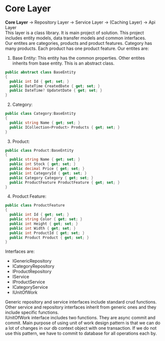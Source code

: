 # Core Layer
**Core Layer** -> Repository Layer -> Service Layer -> (Caching Layer) -> Api Layer  
This layer is a class library. It is main project of solution. This project includes entity models, data transfer models and common interfaces.  
Our entites are categories, products and product features. Category has many products. Each product has one product feature. Our entites are:   
1. Base Entity: This entity has the common properties. Other entites inherits from base entity. This is an abstract class.  
```csharp
public abstract class BaseEntity
{
  public int Id { get; set; }
  public DateTime CreatedDate { get; set; }
  public DateTime? UpdatetDate { get; set; }
}
```
2. Category:  
```csharp
public class Category:BaseEntity
{
  public string Name { get; set; }
  public ICollection<Product> Products { get; set; }
}
```
3. Product:  
```csharp
public class Product:BaseEntity
{
  public string Name { get; set; }
  public int Stock { get; set; }
  public decimal Price { get; set; }
  public int CategoryId { get; set; }
  public Category Category { get; set; }
  public ProductFeature ProductFeature { get; set; }
}
```
4. Product Feature:  
```csharp
public class ProductFeature
{
  public int Id { get; set; }
  public string Color { get; set; }
  public int Height { get; set; }
  public int Width { get; set; }
  public int ProductId { get; set; }
  public Product Product { get; set; }
}
```  

Interfaces are:
- IGenericRepository
- ICategoryRepository
- IProductRepository
- IService
- IProductService
- ICategoryService
- IUnitOfWork  

Generic repository and service interfaces include standard crud functions. Other service and repository interfaces inherit from generic ones and they include specific functions.  
IUnitOfWork interface includes two functions. They are async commit and commit. Main purpose of using unit of work design pattern is that we can do a lot of changes in our db context object with one transaction. If we do not use this pattern, we have to commit to database for all operations each by. 
